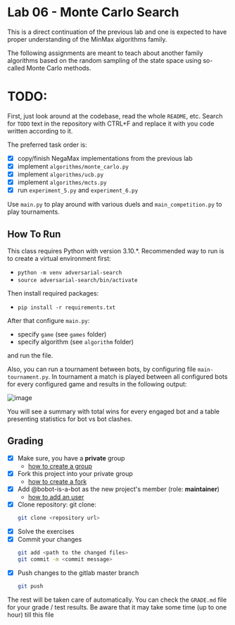 # Lab 06 - Monte Carlo Search

This is a direct continuation of the previous lab and one is expected to have proper understanding of the MinMax algorithms family. 

The following assignments are meant to teach about another family algorithms based on the random sampling of the state space using so-called Monte Carlo methods.

# TODO: 

First, just look around at the codebase, read the whole `README`, etc.
Search for `TODO` text in the repository with CTRL+F and replace it with you code written according to it.

The preferred task order is: 

- [x] copy/finish NegaMax implementations from the previous lab
- [x] implement `algorithms/monte_carlo.py` 
- [x] implement `algorithms/ucb.py` 
- [x] implement `algorithms/mcts.py` 
- [x] run `experiment_5.py` and `experiment_6.py`

Use `main.py` to play around with various duels and `main_competition.py` to play tournaments.

## How To Run

This class requires Python with version 3.10.*.
Recommended way to run is to create a virtual environment first:
 
- `python -m venv adversarial-search`
- `source adversarial-search/bin/activate`

Then install required packages:
- `pip install -r requirements.txt`

After that configure `main.py`:

- specify `game` (see `games` folder)
- specify algorithm (see `algorithm` folder) 

and run the file.


Also, you can run a tournament between bots, by configuring file `main-tournament.py`.
In tournament a match is played between all configured bots for every configured game and results in the following output:

![image](https://user-images.githubusercontent.com/21079319/221435950-18cb0b7b-15be-439e-b021-f30c0d018bb8.png)


You will see a summary with total wins for every engaged bot and a table presenting statistics for bot vs bot clashes.

## Grading

* [x] Make sure, you have a **private** group
  * [how to create a group](https://docs.gitlab.com/ee/user/group/#create-a-group)
* [x] Fork this project into your private group
  * [how to create a fork](https://docs.gitlab.com/ee/user/project/repository/forking_workflow.html#creating-a-fork)
* [x] Add @bobot-is-a-bot as the new project's member (role: **maintainer**)
  * [how to add an user](https://docs.gitlab.com/ee/user/project/members/index.html#add-a-user)
* [x] Clone repository: git clone:
    ```bash
    git clone <repository url>
    ```
* [x] Solve the exercises
* [x] Commit your changes
    ```bash
    git add <path to the changed files>
    git commit -m <commit message>
    ```
* [x] Push changes to the gitlab master branch
    ```bash
    git push 
    ```

The rest will be taken care of automatically. You can check the `GRADE.md` file for your grade / test results. Be aware that it may take some time (up to one hour) till this file